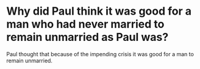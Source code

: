 # Why did Paul think it was good for a man who had never married to remain unmarried as Paul was?

Paul thought that because of the impending crisis it was good for a man to remain unmarried.
